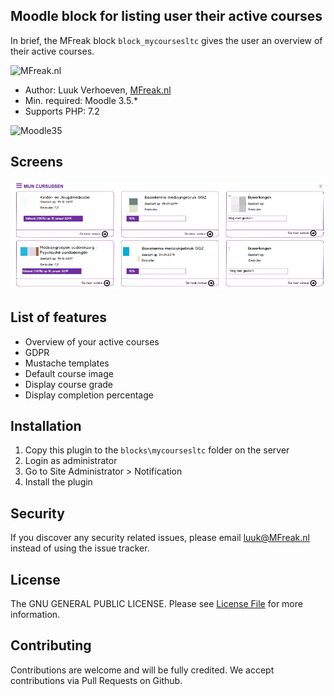 ## Moodle block for listing user their active courses

In brief, the MFreak block `block_mycoursesltc` gives the user an overview of their active courses.
 
![MFreak.nl](https://MFreak.nl/logo_small.png)

* Author: Luuk Verhoeven, [MFreak.nl](https://MFreak.nl/)
* Min. required: Moodle 3.5.*
* Supports PHP: 7.2 

![Moodle35](https://img.shields.io/badge/moodle-3.5-brightgreen.svg)

## Screens
![Screen](pix/screen.png)

## List of features
- Overview of your active courses
- GDPR
- Mustache templates
- Default course image
- Display course grade
- Display completion percentage

## Installation
1.  Copy this plugin to the `blocks\mycoursesltc` folder on the server
2.  Login as administrator
3.  Go to Site Administrator > Notification
4.  Install the plugin

## Security

If you discover any security related issues, please email [luuk@MFreak.nl](mailto:luuk@MFreak.nl) instead of using the issue tracker.

## License

The GNU GENERAL PUBLIC LICENSE. Please see [License File](LICENSE) for more information.

## Contributing

Contributions are welcome and will be fully credited. We accept contributions via Pull Requests on Github.
